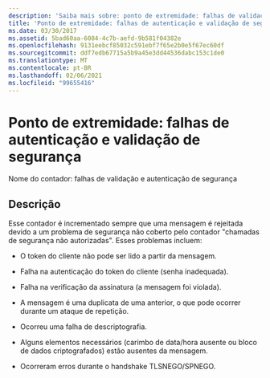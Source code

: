 ```yaml
---
description: 'Saiba mais sobre: ponto de extremidade: falhas de validação e autenticação de segurança'
title: 'Ponto de extremidade: falhas de autenticação e validação de segurança'
ms.date: 03/30/2017
ms.assetid: 5bad60aa-6084-4c7b-aefd-9b581f04382e
ms.openlocfilehash: 9131eebcf85032c591ebf7f65e2b0e5f67ec60df
ms.sourcegitcommit: ddf7edb67715a5b9a45e3dd44536dabc153c1de0
ms.translationtype: MT
ms.contentlocale: pt-BR
ms.lasthandoff: 02/06/2021
ms.locfileid: "99655416"
---
```

# <a name="endpoint-security-validation-and-authentication-failures"></a>Ponto de extremidade: falhas de autenticação e validação de segurança

Nome do contador: falhas de validação e autenticação de segurança  
  
## <a name="description"></a>Descrição  

 Esse contador é incrementado sempre que uma mensagem é rejeitada devido a um problema de segurança não coberto pelo contador "chamadas de segurança não autorizadas". Esses problemas incluem:  
  
- O token do cliente não pode ser lido a partir da mensagem.  
  
- Falha na autenticação do token do cliente (senha inadequada).  
  
- Falha na verificação da assinatura (a mensagem foi violada).  
  
- A mensagem é uma duplicata de uma anterior, o que pode ocorrer durante um ataque de repetição.  
  
- Ocorreu uma falha de descriptografia.  
  
- Alguns elementos necessários (carimbo de data/hora ausente ou bloco de dados criptografados) estão ausentes da mensagem.  
  
- Ocorreram erros durante o handshake TLSNEGO/SPNEGO.
